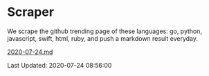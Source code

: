 # Scraper

We scrape the github trending page of these languages: go, python, javascript, swift, html, ruby, and push a markdown result everyday.

[2020-07-24.md](https://github.com/henson/Scraper/blob/master/2020-07-24.md)

Last Updated: 2020-07-24 08:56:00
